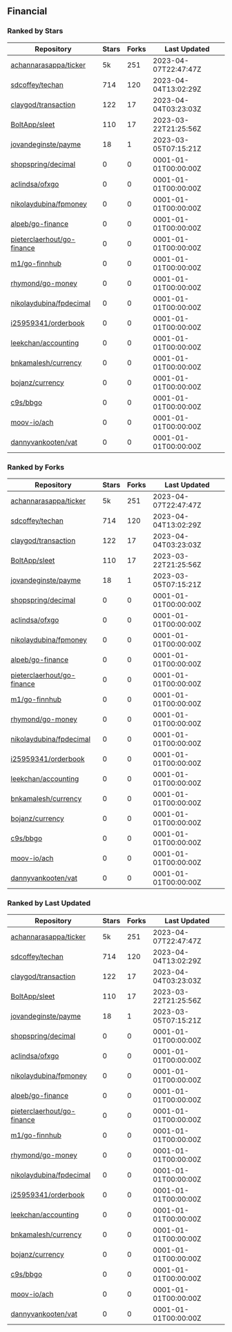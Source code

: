 ## Financial

### Ranked by Stars

| Repository | Stars | Forks | Last Updated |
|------------|-------|-------|--------------|
| [achannarasappa/ticker](https://github.com/achannarasappa/ticker) | 5k | 251 | 2023-04-07T22:47:47Z |
| [sdcoffey/techan](https://github.com/sdcoffey/techan) | 714 | 120 | 2023-04-04T13:02:29Z |
| [claygod/transaction](https://github.com/claygod/transaction) | 122 | 17 | 2023-04-04T03:23:03Z |
| [BoltApp/sleet](https://github.com/BoltApp/sleet) | 110 | 17 | 2023-03-22T21:25:56Z |
| [jovandeginste/payme](https://github.com/jovandeginste/payme) | 18 | 1 | 2023-03-05T07:15:21Z |
| [shopspring/decimal](https://github.com/shopspring/decimal) | 0 | 0 | 0001-01-01T00:00:00Z |
| [aclindsa/ofxgo](https://github.com/aclindsa/ofxgo) | 0 | 0 | 0001-01-01T00:00:00Z |
| [nikolaydubina/fpmoney](https://github.com/nikolaydubina/fpmoney) | 0 | 0 | 0001-01-01T00:00:00Z |
| [alpeb/go-finance](https://github.com/alpeb/go-finance) | 0 | 0 | 0001-01-01T00:00:00Z |
| [pieterclaerhout/go-finance](https://github.com/pieterclaerhout/go-finance) | 0 | 0 | 0001-01-01T00:00:00Z |
| [m1/go-finnhub](https://github.com/m1/go-finnhub) | 0 | 0 | 0001-01-01T00:00:00Z |
| [rhymond/go-money](https://github.com/rhymond/go-money) | 0 | 0 | 0001-01-01T00:00:00Z |
| [nikolaydubina/fpdecimal](https://github.com/nikolaydubina/fpdecimal) | 0 | 0 | 0001-01-01T00:00:00Z |
| [i25959341/orderbook](https://github.com/i25959341/orderbook) | 0 | 0 | 0001-01-01T00:00:00Z |
| [leekchan/accounting](https://github.com/leekchan/accounting) | 0 | 0 | 0001-01-01T00:00:00Z |
| [bnkamalesh/currency](https://github.com/bnkamalesh/currency) | 0 | 0 | 0001-01-01T00:00:00Z |
| [bojanz/currency](https://github.com/bojanz/currency) | 0 | 0 | 0001-01-01T00:00:00Z |
| [c9s/bbgo](https://github.com/c9s/bbgo) | 0 | 0 | 0001-01-01T00:00:00Z |
| [moov-io/ach](https://github.com/moov-io/ach) | 0 | 0 | 0001-01-01T00:00:00Z |
| [dannyvankooten/vat](https://github.com/dannyvankooten/vat) | 0 | 0 | 0001-01-01T00:00:00Z |

### Ranked by Forks

| Repository | Stars | Forks | Last Updated |
|------------|-------|-------|--------------|
| [achannarasappa/ticker](https://github.com/achannarasappa/ticker) | 5k | 251 | 2023-04-07T22:47:47Z |
| [sdcoffey/techan](https://github.com/sdcoffey/techan) | 714 | 120 | 2023-04-04T13:02:29Z |
| [claygod/transaction](https://github.com/claygod/transaction) | 122 | 17 | 2023-04-04T03:23:03Z |
| [BoltApp/sleet](https://github.com/BoltApp/sleet) | 110 | 17 | 2023-03-22T21:25:56Z |
| [jovandeginste/payme](https://github.com/jovandeginste/payme) | 18 | 1 | 2023-03-05T07:15:21Z |
| [shopspring/decimal](https://github.com/shopspring/decimal) | 0 | 0 | 0001-01-01T00:00:00Z |
| [aclindsa/ofxgo](https://github.com/aclindsa/ofxgo) | 0 | 0 | 0001-01-01T00:00:00Z |
| [nikolaydubina/fpmoney](https://github.com/nikolaydubina/fpmoney) | 0 | 0 | 0001-01-01T00:00:00Z |
| [alpeb/go-finance](https://github.com/alpeb/go-finance) | 0 | 0 | 0001-01-01T00:00:00Z |
| [pieterclaerhout/go-finance](https://github.com/pieterclaerhout/go-finance) | 0 | 0 | 0001-01-01T00:00:00Z |
| [m1/go-finnhub](https://github.com/m1/go-finnhub) | 0 | 0 | 0001-01-01T00:00:00Z |
| [rhymond/go-money](https://github.com/rhymond/go-money) | 0 | 0 | 0001-01-01T00:00:00Z |
| [nikolaydubina/fpdecimal](https://github.com/nikolaydubina/fpdecimal) | 0 | 0 | 0001-01-01T00:00:00Z |
| [i25959341/orderbook](https://github.com/i25959341/orderbook) | 0 | 0 | 0001-01-01T00:00:00Z |
| [leekchan/accounting](https://github.com/leekchan/accounting) | 0 | 0 | 0001-01-01T00:00:00Z |
| [bnkamalesh/currency](https://github.com/bnkamalesh/currency) | 0 | 0 | 0001-01-01T00:00:00Z |
| [bojanz/currency](https://github.com/bojanz/currency) | 0 | 0 | 0001-01-01T00:00:00Z |
| [c9s/bbgo](https://github.com/c9s/bbgo) | 0 | 0 | 0001-01-01T00:00:00Z |
| [moov-io/ach](https://github.com/moov-io/ach) | 0 | 0 | 0001-01-01T00:00:00Z |
| [dannyvankooten/vat](https://github.com/dannyvankooten/vat) | 0 | 0 | 0001-01-01T00:00:00Z |

### Ranked by Last Updated

| Repository | Stars | Forks | Last Updated |
|------------|-------|-------|--------------|
| [achannarasappa/ticker](https://github.com/achannarasappa/ticker) | 5k | 251 | 2023-04-07T22:47:47Z |
| [sdcoffey/techan](https://github.com/sdcoffey/techan) | 714 | 120 | 2023-04-04T13:02:29Z |
| [claygod/transaction](https://github.com/claygod/transaction) | 122 | 17 | 2023-04-04T03:23:03Z |
| [BoltApp/sleet](https://github.com/BoltApp/sleet) | 110 | 17 | 2023-03-22T21:25:56Z |
| [jovandeginste/payme](https://github.com/jovandeginste/payme) | 18 | 1 | 2023-03-05T07:15:21Z |
| [shopspring/decimal](https://github.com/shopspring/decimal) | 0 | 0 | 0001-01-01T00:00:00Z |
| [aclindsa/ofxgo](https://github.com/aclindsa/ofxgo) | 0 | 0 | 0001-01-01T00:00:00Z |
| [nikolaydubina/fpmoney](https://github.com/nikolaydubina/fpmoney) | 0 | 0 | 0001-01-01T00:00:00Z |
| [alpeb/go-finance](https://github.com/alpeb/go-finance) | 0 | 0 | 0001-01-01T00:00:00Z |
| [pieterclaerhout/go-finance](https://github.com/pieterclaerhout/go-finance) | 0 | 0 | 0001-01-01T00:00:00Z |
| [m1/go-finnhub](https://github.com/m1/go-finnhub) | 0 | 0 | 0001-01-01T00:00:00Z |
| [rhymond/go-money](https://github.com/rhymond/go-money) | 0 | 0 | 0001-01-01T00:00:00Z |
| [nikolaydubina/fpdecimal](https://github.com/nikolaydubina/fpdecimal) | 0 | 0 | 0001-01-01T00:00:00Z |
| [i25959341/orderbook](https://github.com/i25959341/orderbook) | 0 | 0 | 0001-01-01T00:00:00Z |
| [leekchan/accounting](https://github.com/leekchan/accounting) | 0 | 0 | 0001-01-01T00:00:00Z |
| [bnkamalesh/currency](https://github.com/bnkamalesh/currency) | 0 | 0 | 0001-01-01T00:00:00Z |
| [bojanz/currency](https://github.com/bojanz/currency) | 0 | 0 | 0001-01-01T00:00:00Z |
| [c9s/bbgo](https://github.com/c9s/bbgo) | 0 | 0 | 0001-01-01T00:00:00Z |
| [moov-io/ach](https://github.com/moov-io/ach) | 0 | 0 | 0001-01-01T00:00:00Z |
| [dannyvankooten/vat](https://github.com/dannyvankooten/vat) | 0 | 0 | 0001-01-01T00:00:00Z |

